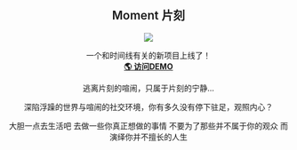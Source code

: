 <br />
<p align="center">
  <h2 align="center" style="font-weight: 600">Moment 片刻</h2>

  <p align="center" target="_blank"><img src="https://moment-back.oss-cn-hangzhou.aliyuncs.com/picture/system/bitbug_favicon.ico" ></p>
  <p align="center">
    一个和时间线有关的新项目上线了！
    <br />
    <a href="https://time.bluer.top/" target="blank"><strong>🌎 访问DEMO</strong></a>
  </p>

  </p>
  <p align="center">
    <p align="center">逃离片刻的喧闹，只属于片刻的宁静...</p>
    <p align="center">深陷浮躁的世界与喧闹的社交环境，你有多久没有停下驻足，观照内心？</p>
  </p>

  <p align="center">
    大胆一点去生活吧  
    去做一些你真正想做的事情  
    不要为了那些并不属于你的观众  
    而演绎你并不擅长的人生  
  </p>

